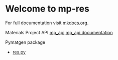 # Welcome to mp-res

For full documentation visit [mkdocs.org](https://www.mkdocs.org).


Materials Project API
[mp_api](https://github.com/materialsproject/api)
[mp_api documentation](https://github.com/materialsproject/api?tab=readme-ov-file)

Pymatgen package
- [res.py](https://github.com/materialsproject/pymatgen/blob/v2024.1.27/pymatgen/io/res.py)
